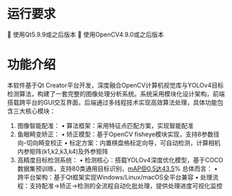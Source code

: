 # 运行要求
	使用Qt5.9.9或之后版本
	使用OpenCV4.9.0或之后版本
# 功能介绍
本软件基于Qt Creator平台开发，深度融合OpenCV计算机视觉库与YOLOv4目标检测算法，构建了一套完整的图像处理分析系统。系统采用模块化设计架构，前端搭载跨平台的GUI交互界面，后端通过多线程技术实现高效算法处理，具体功能包含三大核心模块：
1. 图像智能配准：
•	算法框架：采用特征点匹配方案，实现智能配准
2. 鱼眼畸变矫正：
•	矫正模型：基于OpenCV fisheye模块实现，支持8参数径向-切向畸变校正
•	标定方案：内置棋盘格标定向导，可自动检测，计算相机内参矩阵(k1,k2,k3,k4)及外参矩阵
3. 高精度目标检测系统：
•	检测核心：搭载YOLOv4深度优化模型，基于COCO数据集预训练，支持80类通用目标识别，mAP@0.5达43.5%
总体而言：
•	跨平台架构：基于Qt框架实现Windows/Linux/macOS全平台兼容
•	处理流程：支持配准→矫正→检测的全流程自动化批处理，提供处理进度可视化监控
